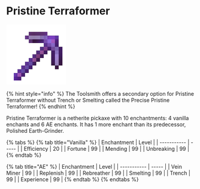 # Pristine Terraformer

![](<../../.gitbook/assets/Polished Earth-Grinder (1).gif>)

{% hint style="info" %}
The Toolsmith offers a secondary option for Pristine Terraformer without Trench or Smelting called the Precise Pristine Terraformer!
{% endhint %}

Pristine Terraformer is a netherite pickaxe with 10 enchantments: 4 vanilla enchants and 6 AE enchants. It has 1 more enchant than its predecessor, Polished Earth-Grinder.

{% tabs %}
{% tab title="Vanilla" %}
| Enchantment | Level |
| ----------- | ----- |
| Efficiency  | 20    |
| Fortune     | 99    |
| Mending     | 99    |
| Unbreaking  | 99    |
{% endtab %}

{% tab title="AE" %}
| Enchantment | Level |
| ----------- | ----- |
| Vein Miner  | 99    |
| Replenish   | 99    |
| Rebreather  | 99    |
| Smelting    | 99    |
| Trench      | 99    |
| Experience  | 99    |
{% endtab %}
{% endtabs %}
